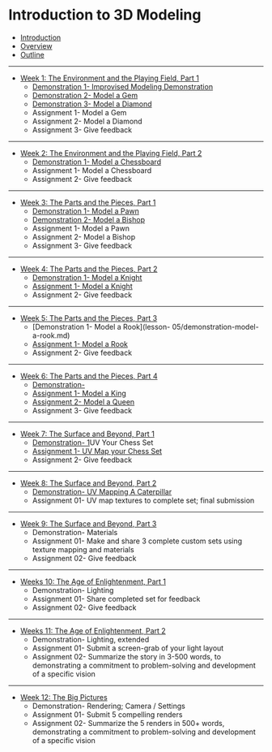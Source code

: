 # Introduction to 3D Modeling

* [Introduction](README.md)
* [Overview](overview.md)
* [Outline](outline.md)

---

* [Week 1: The Environment and the Playing Field, Part 1](lesson-01.md)
  * [Demonstration 1- Improvised Modeling Demonstration](lesson-01/demonstration-improvised-modeling-demonstration.md)
  * [Demonstration 2- Model a Gem](lesson-01/assignment-01-model-a-gem.md)
  * [Demonstration 3- Model a Diamond](lesson-01/assignment-02-model-a-diamond.md)
  * Assignment 1- Model a Gem
  * Assignment 2- Model a Diamond
  * Assignment 3- Give feedback

---

* [Week 2: The Environment and the Playing Field, Part 2](lesson-02.md)
  * [Demonstration 1- Model a Chessboard](lesson-02/demonstration-.md)
  * Assignment 1- Model a Chessboard
  * Assignment 2- Give feedback

---

* [Week 3: The Parts and the Pieces, Part 1](lesson-03.md)
  * [Demonstration 1- Model a Pawn](lesson-03/demonstration-model-a-pawn.md)
  * [Demonstration 2- Model a Bishop](lesson-03/demonstration-model-a-bishop.md)
  * Assignment 1- Model a Pawn
  * Assignment 2- Model a Bishop
  * Assignment 3- Give feedback

---

* [Week 4: The Parts and the Pieces, Part 2](lesson-04.md)
  * [Demonstration 1- Model a Knight](lesson-04/demonstration-model-a-knight.md)
  * [Assignment 1- Model a Knight](lesson-04/assignment-01-model-a-knight.md)
  * Assignment 2- Give feedback

---

* [Week 5: The Parts and the Pieces, Part 3](lesson-05.md)
  * [Demonstration 1- Model a Rook](lesson-  05/demonstration-model-a-rook.md)
  * [Assignment 1- Model a Rook](lesson-05/assignment-01-model-a-rook.md)
  * Assignment 2- Give feedback   

---

* [Week 6: The Parts and the Pieces, Part 4](lesson-06.md)
  * [Demonstration- ](lesson-06/demonstration-.md)
  * [Assignment 1- Model a King](lesson-06/assignment-01-model-a-king.md)
  * [Assignment 2- Model a Queen](lesson-06/assignment-02-model-a-queen.md)
  * Assignment 3- Give feedback

---

* [Week 7: The Surface and Beyond, Part 1](lesson-07.md)
  * [Demonstration- 1](lesson-07/demonstration-.md)UV Your Chess Set
  * [Assignment 1- UV Map your Chess Set](lesson-07/assignment-01-UV_Map_your_Chess_set.md)
  * Assignment 2- Give feedback

---

* [Week 8: The Surface and Beyond, Part 2](lesson-08.md)
  * [Demonstration- UV Mapping A Caterpillar ](lesson-08/demonstration-uv-mapping-a-caterpillar.md)
  * Assignment 01- UV map textures to complete set; final submission

---

* [Week 9: The Surface and Beyond, Part 3](lesson-09.md)
  * Demonstration- Materials
  * Assignment 01- Make and share 3 complete custom sets using texture mapping and materials
  * Assignment 02- Give feedback

---

* [Weeks 10: The Age of Enlightenment, Part 1](lesson-10.md)
  * Demonstration- Lighting
  * Assignment 01- Share completed set for feedback
  * Assignment 02- Give feedback

---

* [Weeks 11: The Age of Enlightenment, Part 2](lesson-11.md)
  * Demonstration- Lighting, extended
  * Assignment 01- Submit a screen-grab of your light layout 
  * Assignment 02- Summarize the story in 3-500 words, to demonstrating a commitment to problem-solving and development of a specific vision

---

* [Week 12: The Big Pictures](lesson-12.md)
  * Demonstration- Rendering; Camera / Settings
  * Assignment 01- Submit 5 compelling renders
  * Assignment 02- Summarize the 5 renders in 500+ words, demonstrating a commitment to problem-solving and development of a specific vision

